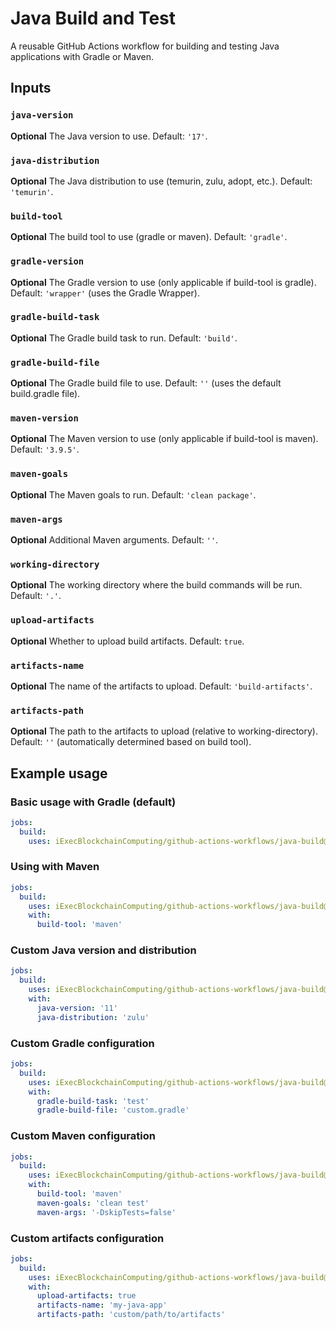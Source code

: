 # Java Build and Test

A reusable GitHub Actions workflow for building and testing Java applications with Gradle or Maven.

## Inputs

### `java-version`

**Optional** The Java version to use. Default: `'17'`.

### `java-distribution`

**Optional** The Java distribution to use (temurin, zulu, adopt, etc.). Default: `'temurin'`.

### `build-tool`

**Optional** The build tool to use (gradle or maven). Default: `'gradle'`.

### `gradle-version`

**Optional** The Gradle version to use (only applicable if build-tool is gradle). Default: `'wrapper'` (uses the Gradle Wrapper).

### `gradle-build-task`

**Optional** The Gradle build task to run. Default: `'build'`.

### `gradle-build-file`

**Optional** The Gradle build file to use. Default: `''` (uses the default build.gradle file).

### `maven-version`

**Optional** The Maven version to use (only applicable if build-tool is maven). Default: `'3.9.5'`.

### `maven-goals`

**Optional** The Maven goals to run. Default: `'clean package'`.

### `maven-args`

**Optional** Additional Maven arguments. Default: `''`.

### `working-directory`

**Optional** The working directory where the build commands will be run. Default: `'.'`.

### `upload-artifacts`

**Optional** Whether to upload build artifacts. Default: `true`.

### `artifacts-name`

**Optional** The name of the artifacts to upload. Default: `'build-artifacts'`.

### `artifacts-path`

**Optional** The path to the artifacts to upload (relative to working-directory). Default: `''` (automatically determined based on build tool).

## Example usage

### Basic usage with Gradle (default)

```yaml
jobs:
  build:
    uses: iExecBlockchainComputing/github-actions-workflows/java-build@java-build-v1.0.0
```

### Using with Maven

```yaml
jobs:
  build:
    uses: iExecBlockchainComputing/github-actions-workflows/java-build@java-build-v1.0.0
    with:
      build-tool: 'maven'
```

### Custom Java version and distribution

```yaml
jobs:
  build:
    uses: iExecBlockchainComputing/github-actions-workflows/java-build@java-build-v1.0.0
    with:
      java-version: '11'
      java-distribution: 'zulu'
```

### Custom Gradle configuration

```yaml
jobs:
  build:
    uses: iExecBlockchainComputing/github-actions-workflows/java-build@java-build-v1.0.0
    with:
      gradle-build-task: 'test'
      gradle-build-file: 'custom.gradle'
```

### Custom Maven configuration

```yaml
jobs:
  build:
    uses: iExecBlockchainComputing/github-actions-workflows/java-build@java-build-v1.0.0
    with:
      build-tool: 'maven'
      maven-goals: 'clean test'
      maven-args: '-DskipTests=false'
```

### Custom artifacts configuration

```yaml
jobs:
  build:
    uses: iExecBlockchainComputing/github-actions-workflows/java-build@java-build-v1.0.0
    with:
      upload-artifacts: true
      artifacts-name: 'my-java-app'
      artifacts-path: 'custom/path/to/artifacts'
```